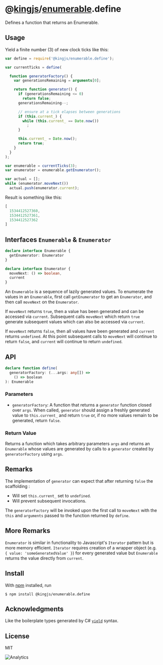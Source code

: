 # @[kingjs](https://www.npmjs.com/package/kingjs)/[enumerable](https://www.npmjs.com/package/@kingjs/enumerable).define
Defines a function that returns an Enumerable.
## Usage
Yield a finite number (3) of new clock ticks like this:
```js
var define = require('@kingjs/enumerable.define');

var currentTicks = define(

  function generatorFactory() {
    var generationsRemaining = arguments[0];

    return function generator() {
      if (generationsRemaining <= 0)
        return false;
      generationsRemaining--;

      // ensure at a tick elapses between generations
      if (this.current_) {
        while (this.current_ == Date.now())
          ;
      }

      this.current_ = Date.now();
      return true;
    }
  }
);

var enumerable = currentTicks(3);
var enumerator = enumerable.getEnumerator();

var actual = [];
while (enumerator.moveNext())
  actual.push(enumerator.current);
```
Result is something like this:
```js
[
  1534412527360,
  1534412527361,
  1534412527362
]
```
## Interfaces `Enumerable` & `Enumerator`
```ts
declare interface Enumerable {
  getEnumerator: Enumerator
}  

declare interface Enumerator {
  moveNext: () => boolean,
  current
}  
```
An `Enumerable` is a sequence of lazily generated values. To enumerate the values in an `Enumerable`, first call `getEnumerator` to get an `Enumerator`, and then call `moveNext` on the `Enumerator`. 

If `moveNext` returns `true`, then a value has been generated and can be accessed via `current`. Subsequent calls `moveNext` which return `true` generate subsequent values which can also be accessed via `current`.
 
If `moveNext` returns `false`, then all values have been generated and `current` returns `undefined`. At this point subsequent calls to `moveNext` will continue to return `false`, and `current` will continue to return `undefined`.
## API
```ts
declare function define(
  generatorFactory: (...args: any[]) => 
    () => boolean
): Enumerable
```
### Parameters
- `generatorFactory`: A function that returns a `generator` function closed over `args`. When called, `generator` should assign a freshly generated value to `this.current_` and return `true` or, if no more values remain to be generated, return `false`. 
### Return Value
Returns a function which takes arbitrary parameters `args` and returns an `Enumerable` whose values are generated by calls to a `generator` created by `generatorFactory` using `args`.
## Remarks
The implementation of `generator` can expect that after returning `false` the scaffolding :
- Will set `this.current_` set to `undefined`.
- Will prevent subsequent invocations.

The `generatorFactory` will be invoked upon the first call to `moveNext` with the `this` and `arguments` passed to the function returned by `define`.
## More Remarks
`Enumerator` is similar in functionality to Javascript's `Iterator` pattern but is more memory efficient. `Iterator` requires creation of a wrapper object (e.g. `{ value: 'someGeneratedValue' }`) for every generated value but `Enumerable` returns the value directly from `current`.
## Install
With [npm](https://npmjs.org/) installed, run
```
$ npm install @kingjs/enumerable.define
```
## Acknowledgments
Like the boilerplate types generated by C# [`yield`](https://docs.microsoft.com/en-us/dotnet/csharp/language-reference/keywords/yield) syntax. 
## License
MIT

![Analytics](https://analytics.kingjs.net/enumerable/define)
